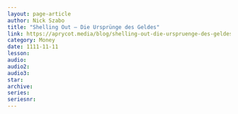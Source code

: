 ```yaml
---
layout: page-article
author: Nick Szabo
title: "Shelling Out — Die Ursprünge des Geldes"
link: https://aprycot.media/blog/shelling-out-die-urspruenge-des-geldes/
category: Money
date: 1111-11-11
lesson: 
audio: 
audio2: 
audio3: 
star: 
archive: 
series: 
seriesnr: 
---
```

